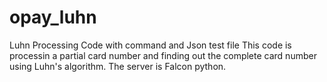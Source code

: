 # opay_luhn
Luhn Processing Code with command and Json test file 
This code is processin a partial card number and finding out the complete card number using Luhn's algorithm.
The server is Falcon python.


